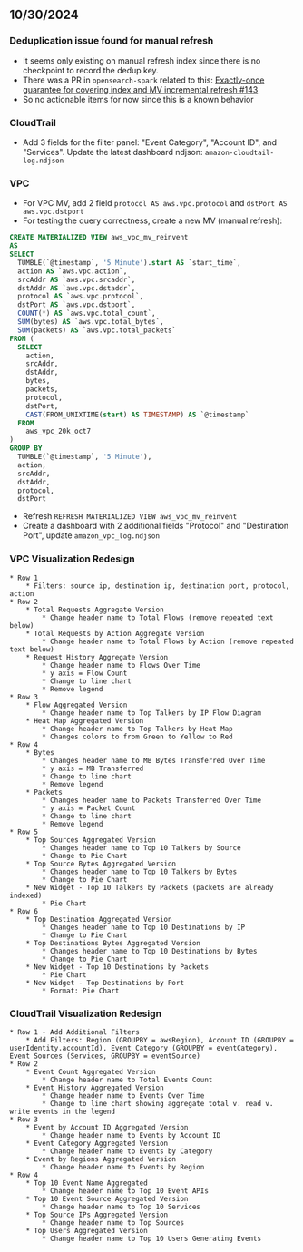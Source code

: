 ## 10/30/2024

### Deduplication issue found for manual refresh

- It seems only existing on manual refresh index since there is no checkpoint to record the dedup key.
- There was a PR in `opensearch-spark` related to this: [Exactly-once guarantee for covering index and MV incremental refresh #143
](https://github.com/opensearch-project/opensearch-spark/pull/143)
- So no actionable items for now since this is a known behavior

### CloudTrail

- Add 3 fields for the filter panel: "Event Category", "Account ID", and "Services". Update the latest dashboard ndjson: `amazon-cloudtail-log.ndjson`

### VPC

- For VPC MV, add 2 field `protocol AS aws.vpc.protocol` and `dstPort AS aws.vpc.dstport`
- For testing the query correctness, create a new MV (manual refresh):

```sql
CREATE MATERIALIZED VIEW aws_vpc_mv_reinvent
AS
SELECT
  TUMBLE(`@timestamp`, '5 Minute').start AS `start_time`,
  action AS `aws.vpc.action`,
  srcAddr AS `aws.vpc.srcaddr`,
  dstAddr AS `aws.vpc.dstaddr`,
  protocol AS `aws.vpc.protocol`,
  dstPort AS `aws.vpc.dstport`,
  COUNT(*) AS `aws.vpc.total_count`,
  SUM(bytes) AS `aws.vpc.total_bytes`,
  SUM(packets) AS `aws.vpc.total_packets`
FROM (
  SELECT
    action,
    srcAddr,
    dstAddr,
    bytes,
    packets,
    protocol,
    dstPort,
    CAST(FROM_UNIXTIME(start) AS TIMESTAMP) AS `@timestamp`
  FROM
    aws_vpc_20k_oct7
)
GROUP BY
  TUMBLE(`@timestamp`, '5 Minute'),
  action,
  srcAddr,
  dstAddr,
  protocol,
  dstPort
```

- Refresh `REFRESH MATERIALIZED VIEW aws_vpc_mv_reinvent`
- Create a dashboard with 2 additional fields "Protocol" and "Destination Port", update `amazon_vpc_log.ndjson`

### VPC Visualization Redesign

    * Row 1
        * Filters: source ip, destination ip, destination port, protocol, action
    * Row 2
        * Total Requests Aggregate Version
            * Change header name to Total Flows (remove repeated text below)
        * Total Requests by Action Aggregate Version
            * Change header name to Total Flows by Action (remove repeated text below)
        * Request History Aggregate Version
            * Change header name to Flows Over Time
            * y axis = Flow Count
            * Change to line chart
            * Remove legend 
    * Row 3
        * Flow Aggregated Version
            * Change header name to Top Talkers by IP Flow Diagram
        * Heat Map Aggregated Version
            * Change header name to Top Talkers by Heat Map
            * Changes colors to from Green to Yellow to Red
    * Row 4
        * Bytes
            * Changes header name to MB Bytes Transferred Over Time
            * y axis = MB Transferred
            * Change to line chart
            * Remove legend 
        * Packets
            * Changes header name to Packets Transferred Over Time
            * y axis = Packet Count
            * Change to line chart
            * Remove legend 
    * Row 5
        * Top Sources Aggregated Version
            * Changes header name to Top 10 Talkers by Source
            * Change to Pie Chart
        * Top Source Bytes Aggregated Version
            * Changes header name to Top 10 Talkers by Bytes
            * Change to Pie Chart
        * New Widget - Top 10 Talkers by Packets (packets are already indexed)
            * Pie Chart
    * Row 6
        * Top Destination Aggregated Version
            * Changes header name to Top 10 Destinations by IP
            * Change to Pie Chart
        * Top Destinations Bytes Aggregated Version
            * Changes header name to Top 10 Destinations by Bytes
            * Change to Pie Chart
        * New Widget - Top 10 Destinations by Packets
            * Pie Chart
        * New Widget - Top Destinations by Port
            * Format: Pie Chart

### CloudTrail Visualization Redesign

    * Row 1 - Add Additional Filters
        * Add Filters: Region (GROUPBY = awsRegion), Account ID (GROUPBY = userIdentity.accountId), Event Category (GROUPBY = eventCategory), Event Sources (Services, GROUPBY = eventSource)
    * Row 2 
        * Event Count Aggregated Version
            * Change header name to Total Events Count
        * Event History Aggregated Version
            * Change header name to Events Over Time
            * Change to line chart showing aggregate total v. read v. write events in the legend
    * Row 3
        * Event by Account ID Aggregated Version
            * Change header name to Events by Account ID
        * Event Category Aggregated Version
            * Change header name to Events by Category
        * Event by Regions Aggregated Version
            * Change header name to Events by Region
    * Row 4
        * Top 10 Event Name Aggregated
            * Change header name to Top 10 Event APIs
        * Top 10 Event Source Aggregated Version
            * Change header name to Top 10 Services
        * Top Source IPs Aggregated Version
            * Change header name to Top Sources
        * Top Users Aggregated Version
            * Change header name to Top 10 Users Generating Events 
